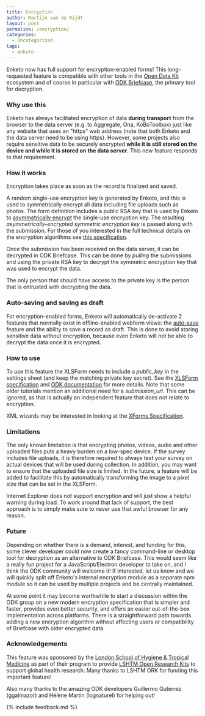```yaml
---
title: Encryption
author: Martijn van de Rijdt
layout: post
permalink: /encryption/
categories:
  - Uncategorized
tags:
  - enketo
---
```


Enketo now has full support for encryption-enabled forms! This long-requested feature is compatible with other tools in the [Open Data Kit](https://opendatakit.org) ecosystem and of course in particular with [ODK Briefcase](https://opendatakit.org/software/odk1/#odk-briefcase), the primary tool for decryption.

### Why use this

Enketo has always facilitated encryption of data **during transport** from the browser to the data server (e.g. to Aggregate, Ona, KoBoToolbox) just like any website that uses an "https" web address (note that both Enketo and the data server need to be using https). However, some projects also require sensitive data to be securely encrypted **while it is still stored on the device and while it is stored on the data server**. This new feature responds to that requirement.

### How it works

Encryption takes place as soon as the record is finalized and saved.

A random single-use encryption key is generated by Enketo, and this is used to symmetrically encrypt all data including file uploads such as photos. The form definition includes a public RSA key that is used by Enketo to [asymmetrically encrypt](https://en.wikipedia.org/wiki/Public-key_cryptography) the single-use encryption key. The resulting _asymmetrically-encrypted symmetric encryption key_ is passed along with the submission. For those of you interested in the full technical details on the encryption algorithms see [this specification](https://opendatakit.github.io/xforms-spec/encryption).

Once the submission has been received on the data server, it can be decrypted in ODK Briefcase. This can be done by _pulling_ the submissions and  using the private RSA key to decrypt the symmetric encryption key that was used to encrypt the data.

The only person that should have access to the private key is the person that is entrusted with decrypting the data.

### Auto-saving and saving as draft

For encryption-enabled forms, Enketo will automatically de-activate 2 features that normally exist in offline-enabled webform views: the [auto-save](/auto-save) feature and the ability to save a record as draft. This is done to avoid storing sensitive data without encryption, because even Enketo will not be able to decrypt the data once it is encrypted.

### How to use

To use this feature the XLSForm needs to include a _public_key_ in the settings sheet (and keep the matching private key secret). See the [XLSForm specification](http://xlsform.org/en/#encrypted-forms) and [ODK documentation](https://docs.opendatakit.org/encrypted-forms/) for more details. Note that some older tutorials mention an additional need for a _submission_url_. This can be ignored, as that is actually an independent feature that does not relate to encryption.

XML wizards may be interested in looking at the [XForms Specification](https://opendatakit.github.io/xforms-spec/#encryption).

### Limitations

The only known limitation is that encrypting photos, videos, audio and other uploaded files puts a heavy burden on a low-spec device. If the survey includes file uploads, it is therefore required to always test your survey on actual devices that will be used during collection. In addition, you may want to ensure that the uploaded file size is limited. In the future, a feature will be added to facilitate this by automatically transforming the image to a pixel size that can be set in the XLSForm.

Internet Explorer does not support encryption and will just show a helpful warning during load. To work around that lack of support, the best approach is to simply make sure to never use that awful browser for any reason.

### Future

Depending on whether there is a demand, interest, and funding for this, some clever developer could now create a fancy command-line or desktop tool for decryption as an alternative to ODK Briefcase. This would seem like a really fun project for a JavaScript/Electron developer to take on, and I think the ODK community will welcome it! If interested, let us know and we will quickly split off Enketo's internal encryption module as a separate npm module so it can be used by multiple projects and be centrally maintained.

At some point it may become worthwhile to start a discussion within the ODK group on a new modern encryption specification that is simpler and faster, provides even better security, and offers an easier out-of-the-box implementation across platforms. There is a straightforward path towards adding a new encryption algorithm without affecting users or compatibility of Briefcase with older encrypted data. 

### Acknowledgements

This feature was sponsored by the [London School of Hygiene & Tropical Medicine](https://www.lshtm.ac.uk/) as part of their program to provide [LSHTM Open Research Kits](http://opendatakit.lshtm.ac.uk/) to support global health research. Many thanks to LSHTM ORK for funding this important feature!

Also many thanks to the amazing ODK developers Guillermo Gutérrez (ggalmazor) and Hélène Martin (lognaturel) for helping out!

{% include feedback.md %}
